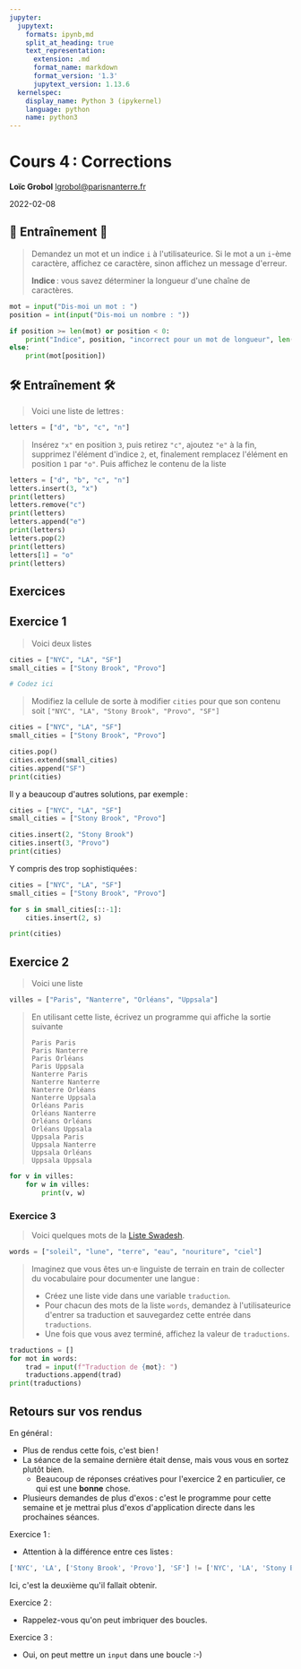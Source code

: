 ```yaml
---
jupyter:
  jupytext:
    formats: ipynb,md
    split_at_heading: true
    text_representation:
      extension: .md
      format_name: markdown
      format_version: '1.3'
      jupytext_version: 1.13.6
  kernelspec:
    display_name: Python 3 (ipykernel)
    language: python
    name: python3
---
```


<!-- LTeX: language=fr -->
<!-- #region slideshow={"slide_type": "slide"} -->
Cours 4 : Corrections
=========================================

**Loïc Grobol** [<lgrobol@parisnanterre.fr>](mailto:lgrobol@parisnanterre.fr)

2022-02-08
<!-- #endregion -->

## 🔭 Entraînement 🔭

> Demandez un mot et un indice `i` à l'utilisateurice. Si le mot a un `i`-ème caractère, affichez ce
> caractère, sinon affichez un message d'erreur.
>
> **Indice** : vous savez déterminer la longueur d'une chaîne de caractères.


```python tags=["skip-execution"]
mot = input("Dis-moi un mot : ")
position = int(input("Dis-moi un nombre : "))

if position >= len(mot) or position < 0:
    print("Indice", position, "incorrect pour un mot de longueur", len(mot))
else:
    print(mot[position])
```

## 🛠️ Entraînement 🛠️

> Voici une liste de lettres :

```python
letters = ["d", "b", "c", "n"]
```

> Insérez `"x"` en position `3`, puis retirez `"c"`, ajoutez `"e"` à la fin, supprimez l'élément
> d'indice `2`, et, finalement remplacez l'élément en position `1` par `"o"`. Puis affichez le
> contenu de la liste

```python
letters = ["d", "b", "c", "n"]
letters.insert(3, "x")
print(letters)
letters.remove("c")
print(letters)
letters.append("e")
print(letters)
letters.pop(2)
print(letters)
letters[1] = "o"
print(letters)
```

## Exercices

## Exercice 1

> Voici deux listes

```python
cities = ["NYC", "LA", "SF"]
small_cities = ["Stony Brook", "Provo"]

# Codez ici
```

> Modifiez la cellule de sorte à modifier `cities` pour que son contenu soit `["NYC", "LA",
> "Stony Brook", "Provo", "SF"]`

```python
cities = ["NYC", "LA", "SF"]
small_cities = ["Stony Brook", "Provo"]

cities.pop()
cities.extend(small_cities)
cities.append("SF")
print(cities)
```

Il y a beaucoup d'autres solutions, par exemple :

```python
cities = ["NYC", "LA", "SF"]
small_cities = ["Stony Brook", "Provo"]

cities.insert(2, "Stony Brook")
cities.insert(3, "Provo")
print(cities)
```

Y compris des trop sophistiquées :

```python
cities = ["NYC", "LA", "SF"]
small_cities = ["Stony Brook", "Provo"]

for s in small_cities[::-1]:
    cities.insert(2, s)

print(cities)
```

## Exercice 2

> Voici une liste

```python
villes = ["Paris", "Nanterre", "Orléans", "Uppsala"]
```

> En utilisant cette liste, écrivez un programme qui affiche la sortie suivante
>
> ```text
> Paris Paris
> Paris Nanterre
> Paris Orléans
> Paris Uppsala
> Nanterre Paris
> Nanterre Nanterre
> Nanterre Orléans
> Nanterre Uppsala
> Orléans Paris
> Orléans Nanterre
> Orléans Orléans
> Orléans Uppsala
> Uppsala Paris
> Uppsala Nanterre
> Uppsala Orléans
> Uppsala Uppsala
> ```

```python
for v in villes:
    for w in villes:
        print(v, w)
```

### Exercice 3

> Voici quelques mots de la [Liste Swadesh](https://fr.wikipedia.org/wiki/Liste_Swadesh).

```python
words = ["soleil", "lune", "terre", "eau", "nouriture", "ciel"]
```

> Imaginez que vous êtes un⋅e linguiste de terrain en train de collecter du vocabulaire pour
> documenter une langue :
> 
> - Créez une liste vide dans une variable `traduction`.
> - Pour chacun des mots de la liste `words`, demandez à l'utilisateurice d'entrer sa traduction et
>   sauvegardez cette entrée dans `traductions`.
> - Une fois que vous avez terminé, affichez la valeur de `traductions`.

```python tags=["skip-execution"]
traductions = []
for mot in words:
    trad = input(f"Traduction de {mot}: ")
    traductions.append(trad)
print(traductions)
```

## Retours sur vos rendus

En général :

- Plus de rendus cette fois, c'est bien !
- La séance de la semaine dernière était dense, mais vous vous en sortez plutôt bien.
  - Beaucoup de réponses créatives pour l'exercice 2 en particulier, ce qui est une **bonne** chose.
- Plusieurs demandes de plus d'exos : c'est le programme pour cette semaine et je mettrai plus
  d'exos d'application directe dans les prochaines séances.

Exercice 1 :

- Attention à la différence entre ces listes :

```python
['NYC', 'LA', ['Stony Brook', 'Provo'], 'SF'] != ['NYC', 'LA', 'Stony Brook', 'Provo', 'SF']
```

  Ici, c'est la deuxième qu'il fallait obtenir.

Exercice 2 :

- Rappelez-vous qu'on peut imbriquer des boucles.

Exercice 3 :

- Oui, on peut mettre un `input` dans une boucle :-)
